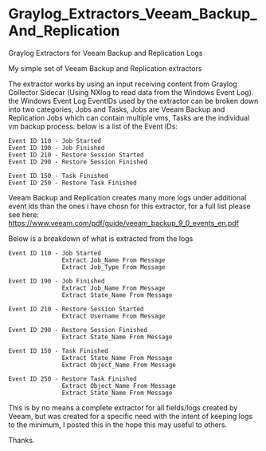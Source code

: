 # Graylog_Extractors_Veeam_Backup_And_Replication
Graylog Extractors for Veeam Backup and Replication Logs

My simple set of Veeam Backup and Replication extractors

The extractor works by using an input receiving content from Graylog Collector Sidecar (Using NXlog to read data from the Windows Event Log). the Windows Event Log EventIDs used by the extractor can be broken down into two categories, Jobs and Tasks, Jobs are Veeam Backup and Replication Jobs which can contain multiple vms, Tasks are the individual vm backup process. below is a list of the Event IDs:

    Event ID 110 - Job Started
    Event ID 190 - Job Finished
    Event ID 210 - Restore Session Started
    Event ID 290 - Restore Session Finished
    
    Event ID 150 - Task Finished
    Event ID 250 - Restore Task Finished
    
Veeam Backup and Replication creates many more logs under additional event ids than the ones i have chosn for this extractor, for a full list please see here: https://www.veeam.com/pdf/guide/veeam_backup_9_0_events_en.pdf

Below is a breakdown of what is extracted from the logs

    Event ID 110 - Job Started
                   Extract Job_Name From Message
                   Extract Job_Type From Message
                   
    Event ID 190 - Job Finished
                   Extract Job_Name From Message
                   Extract State_Name From Message
                   
    Event ID 210 - Restore Session Started
                   Extract Username From Message
                   
    Event ID 290 - Restore Session Finished
                   Extract State_Name From Message
                   
    Event ID 150 - Task Finished
                   Extract State_Name From Message
                   Extract Object_Name From Message
                   
    Event ID 250 - Restore Task Finished
                   Extract Object_Name From Message
                   Extract State_Name From Message
                   
  This is by no means a complete extractor for all fields/logs created by Veeam, but was created for a specific need with the intent of keeping logs to the minimum, I posted this in the hope this may useful to others.
  
  Thanks.
  
